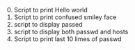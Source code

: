 0. Script to print Hello world
1. Script to print confused smiley face
2. script to display passed
3. script to display both passwd and hosts
4. Script to print last 10 limes of passwd
